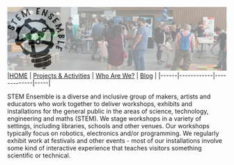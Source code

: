 ![STEM Ensemble Banner](stemensemblebanner.svg)
|[HOME](README.md) | [Projects & Activities](ACTIVITIES.md) | [Who Are We?](WHOAREWE.md) |  [Blog](BLOG.md) |
|------|------------|-------------|-----|

STEM Ensemble is a diverse and inclusive group of makers, artists and educators who work together to deliver workshops, exhibits and installations for the general public in the areas of science, technology, engineering and maths (STEM). We stage workshops in a variety of settings, including libraries, schools and other venues. Our workshops typically focus on robotics, electronics and/or programming. We regularly exhibit work at festivals and other events - most of our installations involve some kind of interactive experience that teaches visitors something scientific or technical. 
